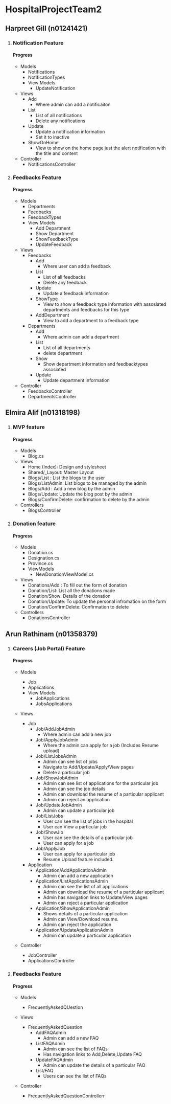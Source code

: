# HospitalProjectTeam2

## Harpreet Gill (n01241421)
1. ### Notification Feature 
    #### Progress
      - Models
        - Notifications
        - NotificationTypes
        - View Models
          - UpdateNotification
      - Views
        - Add
          - Where admin can add a notificaiton
        - List
          - List of all notifications
          - Delete any notifications
        - Update
          - Update a notification information
          - Set it to inactive
        - ShowOnHome 
          - View to show on the home page just the alert notification with the title and content
      - Controller
        - NotificationsController
2. ### Feedbacks Feature
    #### Progress
      - Models
        - Departments
        - Feedbacks
        - FeedbackTypes
        - View Models
          - Add Department
          - Show Department
          - ShowFeedbackType
          - UpdateFeedback
      - Views
        - Feedbacks
          - Add
            - Where user can add a feedback
          - List
            - List of all feedbacks
            - Delete any feedback
          - Update
            - Update a feedback information
          - ShowType 
            - View to show a feedback type information with assosiated departments and feedbacks for this type
          - AddDepartment
            - View to add a department to a feedback type
        - Departments
          - Add
            - Where admin can add a department
          - List 
            - List of all departments
            - delete department
          - Show
            - Show department information and feedbacktypes assosiated
          - Update
            - Update department information
      - Controller
        - FeedbacksController
        - DepartmentsController
        
## Elmira Alif (n01318198)
1. ### MVP feature 
    #### Progress
      - Models
        - Blog.cs
      - Views
        - Home (Index): Design and stylesheet 
        - Shared/_Layout: Master Layout
        - Blogs/List : List the blogs to the user
        - Blogs/ListAdmin: List blogs to be managed by the admin
        - Blogs/Add : Add a new blog by the admin
        - Blogs/Update: Update the blog post by the admin
        - Blogs/ConfirmDelete: confirmation to delete by the admin
      - Controllers
        - BlogsController
2. ### Donation feature 
    #### Progress
    - Models
        - Donation.cs
        - Designation.cs
        - Province.cs
        - ViewModels
            - NewDonationViewModel.cs
    - Views
        - Donations/Add : To fill out the form of donation
        - Donation/List: List all the donations made 
        - Donation/Show: Details of the donation
        - Donation/Update: To update the personal infromation on the form
        - Donation/ConfirmDelete: Confirmation to delete
    - Controllers
        - DonationsController
        
 ## Arun Rathinam (n01358379)
1. ### Careers (Job Portal) Feature 
    #### Progress
      - Models
        - Job
        - Applications
        - View Models
          - JobApplications
          - JobsApplications
          
      - Views
        - Job
            - Job/AddJobAdmin
              - Where admin can add a new job
            - Job/ApplyJobAdmin
              - Where the admin can apply for a job (Includes Resume upload)
            - Job/ListJobsAdmin
              - Admin can see list of jobs
              - Navigate to Add/Update/Apply/View pages
              - Delete a particular job
            - Job/ShowJobAdmin 
              - Admin can see list of applications for the particular job
              - Admin can see the job details
              - Admin can download the resume of a particular applicant
              - Admin can reject an application
            - Job/UpdateJobAdmin
              - Admin can update a particular job
            - Job/ListJobs
              - User can see the list of jobs in the hospital
              - User can View a particular job
            - Job/ShowJib
              - User can see the details of a particular job
              - User can apply for a job
            - Job/ApplyJob
              - User can apply for a particular job
              - Resume Upload feature included. 
        - Application
            - Application/AddApplicationAdmin
              - Admin can add a new application
            - Application/ListApplicationsAdmin
              - Admin can see the list of all applications
              - Admin can download the resume of a particular applicant
              - Admin has navigation links to Update/View pages
              - Admin can reject a particular application
            - Application/ShowApplicationAdmin
              - Shows details of a particular application
              - Admin can View/Download resume. 
              - Admin can reject the application
            - Application/UpdateApplicationAdmin
              - Admin can update a particular application
        
          
      - Controller
        - JobController
        - ApplicationsController
2. ### Feedbacks Feature
    #### Progress
      - Models
        - FrequentlyAskedQUestion
      
      - Views
        - FrequentlyAskedQuestion
          - AddFAQAdmin
            - Admin can add a new FAQ
          - ListFAQAdmin
            - Admin can see the list of FAQs
            - Has navigation links to Add,Delete,Update FAQ
          - UpdateFAQAdmin
            - Admin can update the details of a particular FAQ
          - List/FAQ 
            - Users can see the list of FAQs
            
      - Controller
        - FrequentlyAskedQuestionControllerr
        
     
        
